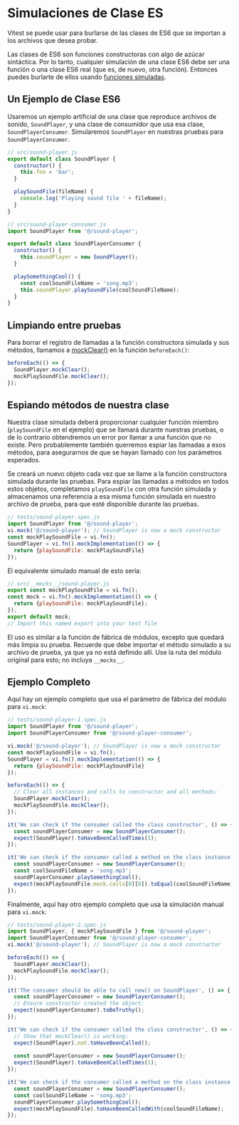 # Simulaciones de Clase ES

Vitest se puede usar para burlarse de las clases de ES6 que se importan a los archivos que desea probar.

Las clases de ES6 son funciones constructoras con algo de azúcar sintáctica. Por lo tanto, cualquier simulación de una clase ES6 debe ser una función o una clase ES6 real (que es, de nuevo, otra función). Entonces puedes burlarte de ellos usando [funciones simuladas](../vitest/funciones-simuladas.html).

## Un Ejemplo de Clase ES6

Usaremos un ejemplo artificial de una clase que reproduce archivos de sonido, `SoundPlayer`, y una clase de consumidor que usa esa clase, `SoundPlayerConsumer`. Simularemos `SoundPlayer` en nuestras pruebas para `SoundPlayerConsumer`.

```js
// src/sound-player.js
export default class SoundPlayer {
  constructor() {
    this.foo = 'bar';
  }

  playSoundFile(fileName) {
    console.log('Playing sound file ' + fileName);
  }
}
```

```js
// src/sound-player-consumer.js
import SoundPlayer from '@/sound-player';

export default class SoundPlayerConsumer {  
  constructor() {
    this.soundPlayer = new SoundPlayer();
  }

  playSomethingCool() {
    const coolSoundFileName = 'song.mp3';
    this.soundPlayer.playSoundFile(coolSoundFileName);    
  }
}
```













## Limpiando entre pruebas

Para borrar el registro de llamadas a la función constructora simulada y sus métodos, llamamos a [mockClear()](https://vitest.dev/api/#mockclear) en la función `beforeEach()`:

```js
beforeEach(() => {
  SoundPlayer.mockClear();
  mockPlaySoundFile.mockClear();
});
```

## Espiando métodos de nuestra clase

Nuestra clase simulada deberá proporcionar cualquier función miembro (`playSoundFile` en el ejemplo) que se llamará durante nuestras pruebas, o de lo contrario obtendremos un error por llamar a una función que no existe. Pero probablemente también querremos espiar las llamadas a esos métodos, para asegurarnos de que se hayan llamado con los parámetros esperados.

Se creará un nuevo objeto cada vez que se llame a la función constructora simulada durante las pruebas. Para espiar las llamadas a métodos en todos estos objetos, completamos `playSoundFile` con otra función simulada y almacenamos una referencia a esa misma función simulada en nuestro archivo de prueba, para que esté disponible durante las pruebas.

```js
// tests/sound-player.spec.js
import SoundPlayer from '@/sound-player';
vi.mock('@/sound-player'); // SoundPlayer is now a mock constructor
const mockPlaySoundFile = vi.fn();
SoundPlayer = vi.fn().mockImplementation(() => {
  return {playSoundFile: mockPlaySoundFile}
});
```

El equivalente simulado manual de esto sería:
```js
// src/__mocks__/sound-player.js
export const mockPlaySoundFile = vi.fn();
const mock = vi.fn().mockImplementation(() => {
  return {playSoundFile: mockPlaySoundFile};
});
export default mock;
// Import this named export into your test file
```

El uso es similar a la función de fábrica de módulos, excepto que quedará más limpia su prueba. Recuerde que debe importar el método simulado a su archivo de prueba, ya que ya no está definido allí. Use la ruta del módulo original para esto; no incluya `__mocks__`.

## Ejemplo Completo

Aquí hay un ejemplo completo que usa el parámetro de fábrica del módulo para `vi.mock`:

```js
// tests/sound-player-1.spec.js
import SoundPlayer from '@/sound-player';
import SoundPlayerConsumer from '@/sound-player-consumer';

vi.mock('@/sound-player'); // SoundPlayer is now a mock constructor
const mockPlaySoundFile = vi.fn();
SoundPlayer = vi.fn().mockImplementation(() => {
  return {playSoundFile: mockPlaySoundFile}
});

beforeEach(() => {
  // Clear all instances and calls to constructor and all methods:
  SoundPlayer.mockClear();
  mockPlaySoundFile.mockClear();
});

it('We can check if the consumer called the class constructor', () => {
  const soundPlayerConsumer = new SoundPlayerConsumer();
  expect(SoundPlayer).toHaveBeenCalledTimes(1);
});

it('We can check if the consumer called a method on the class instance', () => {
  const soundPlayerConsumer = new SoundPlayerConsumer();
  const coolSoundFileName = 'song.mp3';
  soundPlayerConsumer.playSomethingCool();
  expect(mockPlaySoundFile.mock.calls[0][0]).toEqual(coolSoundFileName);
});
```

Finalmente, aquí hay otro ejemplo completo que usa la simulación manual para `vi.mock`:

```js
// tests/sound-player-2.spec.js
import SoundPlayer, { mockPlaySoundFile } from '@/sound-player';
import SoundPlayerConsumer from '@/sound-player-consumer';
vi.mock('@/sound-player'); // SoundPlayer is now a mock constructor

beforeEach(() => {
  SoundPlayer.mockClear();
  mockPlaySoundFile.mockClear();
});

it('The consumer should be able to call new() on SoundPlayer', () => {
  const soundPlayerConsumer = new SoundPlayerConsumer();
  // Ensure constructor created the object:
  expect(soundPlayerConsumer).toBeTruthy();
});

it('We can check if the consumer called the class constructor', () => {
  // Show that mockClear() is working:
  expect(SoundPlayer).not.toHaveBeenCalled();
  
  const soundPlayerConsumer = new SoundPlayerConsumer();
  expect(SoundPlayer).toHaveBeenCalledTimes(1);
});

it('We can check if the consumer called a method on the class instance', () => {
  const soundPlayerConsumer = new SoundPlayerConsumer();
  const coolSoundFileName = 'song.mp3';
  soundPlayerConsumer.playSomethingCool();
  expect(mockPlaySoundFile).toHaveBeenCalledWith(coolSoundFileName);
});
```
